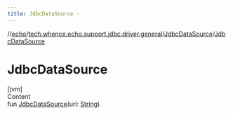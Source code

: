 ```yaml
---
title: JdbcDataSource -
---
```

//[echo](../../index.md)/[tech.whence.echo.support.jdbc.driver.general](../index.md)/[JdbcDataSource](index.md)/[JdbcDataSource](-jdbc-data-source.md)



# JdbcDataSource  
[jvm]  
Content  
fun [JdbcDataSource](-jdbc-data-source.md)(url: [String](https://kotlinlang.org/api/latest/jvm/stdlib/kotlin/-string/index.html))  



